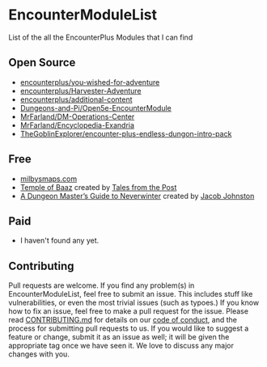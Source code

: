 # EncounterModuleList
List of the all the EncounterPlus Modules that I can find

## Open Source
* [encounterplus/you-wished-for-adventure](https://github.com/encounterplus/you-wished-for-adventure/releases)
* [encounterplus/Harvester-Adventure](https://github.com/encounterplus/Harvester-Adventure/releases/)
* [encounterplus/additional-content](https://github.com/encounterplus/additional-content/)
* [Dungeons-and-Pi/Open5e-EncounterModule](https://github.com/Dungeons-and-Pi/Open5e-EncounterModule/releases)
* [MrFarland/DM-Operations-Center](https://github.com/MrFarland/DM-Operations-Center/releases)
* [MrFarland/Encyclopedia-Exandria](https://github.com/MrFarland/Encyclopedia-Exandria)
* [TheGoblinExplorer/encounter-plus-endless-dungon-intro-pack](https://github.com/TheGoblinExplorer/encounter-plus-endless-dungon-intro-pack/releases)

## Free
* [milbysmaps.com](https://www.milbysmaps.com/2020/10/26/maps-for-encounterplus/)
* [Temple of Baaz](https://www.patreon.com/posts/44921512) created by [Tales from the Post](https://www.patreon.com/talesfromthepost)
* [A Dungeon Master’s Guide to Neverwinter](https://www.inchoatethoughts.com/dungeon-masters-guide-to-neverwinter) created by [Jacob Johnston](https://www.inchoatethoughts.com/author/jjohnston)

## Paid
* I haven't found any yet.

## Contributing

Pull requests are welcome. If you find any problem(s) in EncounterModuleList, feel free to submit an issue. This includes stuff like vulnerabilities, or even the most trivial issues (such as typoes.) If you know how to fix an issue, feel free to make a pull request for the issue. Please read [CONTRIBUTING.md](CONTRIBUTING.md) for details on our [code of conduct](CODE_OF_CONDUCT.md), and the process for submitting pull requests to us. If you would like to suggest a feature or change, submit it as an issue as well; it will be given the appropriate tag once we have seen it. We love to discuss any major changes with you.
